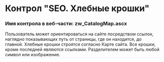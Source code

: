 ﻿---
description: 2.4.11.1
---
# Контрол "SEO. Хлебные крошки"
### Имя контрола в веб-части: zw_CatalogMap.ascx
Пользователь может ориентироваться на сайте посредством ссылок, наглядно показывающих путь от страницы, где он находится, до главной. 
Хлебные крошки строятся согласно Карте сайта. Все крошки, кроме последней являются ссылками. Разделителем может быть любой символ или изображение.
